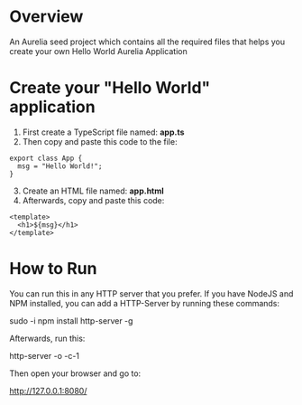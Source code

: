 # Overview
An Aurelia seed project which contains all the required files that 
helps you create your own Hello World Aurelia Application

# Create your "Hello World" application

1. First create a TypeScript file named: **app.ts** 
2. Then copy and paste this code to the file:
```
export class App {
  msg = "Hello World!";  
}
```

3. Create an HTML file named: **app.html**
4. Afterwards, copy and paste this code: 
```
<template>
  <h1>${msg}</h1>
</template>
```

# How to Run

You can run this in any HTTP server that you prefer.
If you have NodeJS and NPM installed, you can add a HTTP-Server by running these commands:

   sudo -i
   npm install http-server -g
  
Afterwards, run this:

   http-server -o -c-1

Then open your browser and go to:

   http://127.0.0.1:8080/
